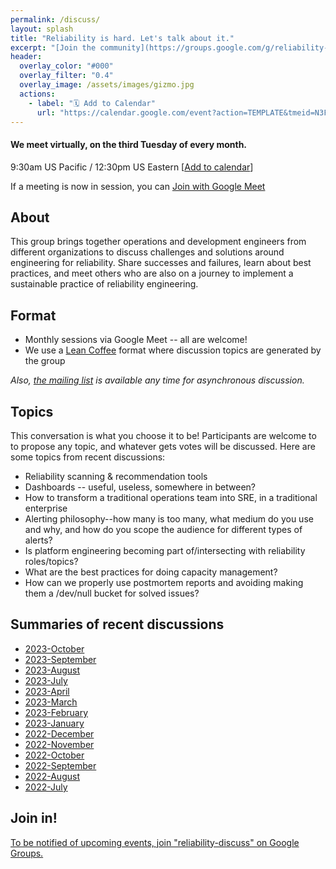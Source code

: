 ```yaml
---
permalink: /discuss/
layout: splash
title: "Reliability is hard. Let's talk about it."
excerpt: "[Join the community](https://groups.google.com/g/reliability-discuss) for a virtual monthly discussion about reliability engineering."
header:
  overlay_color: "#000"
  overlay_filter: "0.4"
  overlay_image: /assets/images/gizmo.jpg
  actions:
    - label: "🗓️ Add to Calendar"
      url: "https://calendar.google.com/event?action=TEMPLATE&tmeid=N3F1c3N0YW1zNXFtcXZtbDQ2aDVkaXNiYnZfMjAyMTA0MjBUMTYzMDAwWiBjX3FpZXBhb2V2NmFwdWtjMzRvczd0cGhvbHVjQGc&tmsrc=c_qiepaoev6apukc34os7tpholuc%40group.calendar.google.com&scp=ALL"      
---
```

#### We meet virtually, on the third Tuesday of every month.

9:30am US Pacific / 12:30pm US Eastern [[Add to calendar](https://calendar.google.com/event?action=TEMPLATE&tmeid=N3F1c3N0YW1zNXFtcXZtbDQ2aDVkaXNiYnZfMjAyMTA0MjBUMTYzMDAwWiBjX3FpZXBhb2V2NmFwdWtjMzRvczd0cGhvbHVjQGc&tmsrc=c_qiepaoev6apukc34os7tpholuc%40group.calendar.google.com&scp=ALL)]

If a meeting is now in session, you can <a href="//meet.google.com/kdk-hnmf-yjp" class="btn btn--info">Join with Google Meet</a>

## About

This group brings together operations and development engineers from different organizations to discuss challenges and solutions around engineering for reliability. Share successes and failures, learn about best practices, and meet others who are also on a journey to implement a sustainable practice of reliability engineering.

## Format

* Monthly sessions via Google Meet -- all are welcome!
* We use a [Lean Coffee](https://www.youtube.com/embed/2kLkRqv1-Wc) format where discussion topics are generated by the group

*Also, [the mailing list](https://groups.google.com/g/reliability-discuss) is available any time for asynchronous discussion.*

## Topics
This conversation is what you choose it to be! Participants are welcome to to propose any topic, and whatever gets votes will be discussed. Here are some topics from recent discussions:

* Reliability scanning & recommendation tools
* Dashboards -- useful, useless, somewhere in between?
* How to transform a traditional operations team into SRE, in a traditional enterprise
* Alerting philosophy--how many is too many, what medium do you use and why, and how do you scope the audience for different types of alerts?
* Is platform engineering becoming part of/intersecting with reliability roles/topics?
* What are the best practices for doing capacity management?
* How can we properly use postmortem reports and avoiding making them a /dev/null bucket for solved issues?

## Summaries of recent discussions

* [2023-October](2023-october.txt)
* [2023-September](2023-september.txt)
* [2023-August](2023-august.txt)
* [2023-July](sessionsummary-18Jul2023-16-35-00-PM.pdf)
* [2023-April](sessionsummary-18Apr2023-16-35-00-PM.pdf)
* [2023-March](sessionsummary-21Mar2023-16-35-00-PM.pdf)
* [2023-February](sessionsummary-21Feb2023-17-40-00-PM.pdf)
* [2023-January](sessionsummary-17Jan2023-17-35-00-PM.pdf)
* [2022-December](sessionsummary-20Dec2022-17-35-00-PM.pdf)
* [2022-November](sessionsummary-15Nov2022-17-35-00-PM.pdf)
* [2022-October](sessionsummary-18Oct2022-16-35-00-PM.pdf)
* [2022-September](sessionsummary-20Sep2022-16-40-00-PM.pdf)
* [2022-August](sessionsummary-16Aug2022-16-35-00-PM.pdf)
* [2022-July](sessionsummary-19Jul2022-16-30-00-PM.pdf)

## Join in!

<a href="https://groups.google.com/g/reliability-discuss" class="btn btn--info">To be notified of upcoming events, join "reliability-discuss" on Google Groups.</a>
